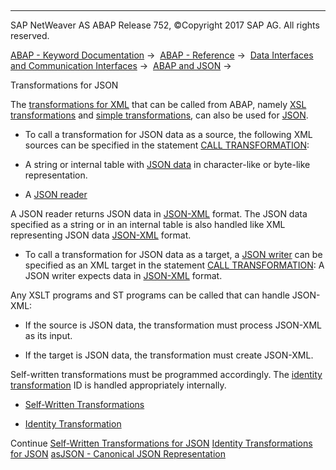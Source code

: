   

* * *

SAP NetWeaver AS ABAP Release 752, ©Copyright 2017 SAP AG. All rights reserved.

[ABAP - Keyword Documentation](javascript:call_link\('abenabap.htm'\)) →  [ABAP - Reference](javascript:call_link\('abenabap_reference.htm'\)) →  [Data Interfaces and Communication Interfaces](javascript:call_link\('abenabap_data_communication.htm'\)) →  [ABAP and JSON](javascript:call_link\('abenabap_json.htm'\)) → 

Transformations for JSON

The [transformations for XML](javascript:call_link\('abenabap_xml_trafos.htm'\)) that can be called from ABAP, namely [XSL transformations](javascript:call_link\('abenxsl_transformation_1_glosry.htm'\) "Glossary Entry") and [simple transformations](javascript:call_link\('abensimple_transformation_glosry.htm'\) "Glossary Entry"), can also be used for [JSON](javascript:call_link\('abenjson_glosry.htm'\) "Glossary Entry").

-   To call a transformation for JSON data as a source, the following XML sources can be specified in the statement [CALL TRANSFORMATION](javascript:call_link\('abapcall_transformation.htm'\)):

-   A string or internal table with [JSON data](javascript:call_link\('abenjson_oview.htm'\)) in character-like or byte-like representation.

-   A [JSON reader](javascript:call_link\('abenjson_reader_glosry.htm'\) "Glossary Entry")

A JSON reader returns JSON data in [JSON-XML](javascript:call_link\('abenjson_xml_glosry.htm'\) "Glossary Entry") format. The JSON data specified as a string or in an internal table is also handled like XML representing JSON data [JSON-XML](javascript:call_link\('abenjson_xml_glosry.htm'\) "Glossary Entry") format.

-   To call a transformation for JSON data as a target, a [JSON writer](javascript:call_link\('abenjson_writer_glosry.htm'\) "Glossary Entry") can be specified as an XML target in the statement [CALL TRANSFORMATION](javascript:call_link\('abapcall_transformation.htm'\)): A JSON writer expects data in [JSON-XML](javascript:call_link\('abenjson_xml_glosry.htm'\) "Glossary Entry") format.

Any XSLT programs and ST programs can be called that can handle JSON-XML:

-   If the source is JSON data, the transformation must process JSON-XML as its input.

-   If the target is JSON data, the transformation must create JSON-XML.

Self-written transformations must be programmed accordingly. The [identity transformation](javascript:call_link\('abenid_trafo_glosry.htm'\) "Glossary Entry") ID is handled appropriately internally.

-   [Self-Written Transformations](javascript:call_link\('abenabap_json_trafos_self.htm'\))

-   [Identity Transformation](javascript:call_link\('abenabap_json_trafo_id.htm'\))

Continue
[Self-Written Transformations for JSON](javascript:call_link\('abenabap_json_trafos_self.htm'\))
[Identity Transformations for JSON](javascript:call_link\('abenabap_json_trafo_id.htm'\))
[asJSON - Canonical JSON Representation](javascript:call_link\('abenabap_asjson.htm'\))